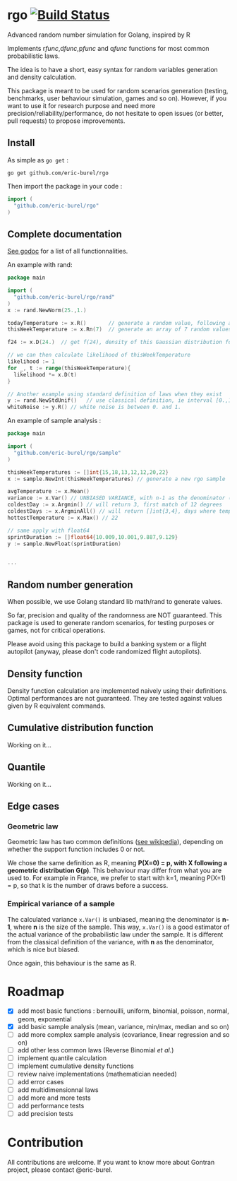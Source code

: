 # rgo [![Build Status](https://travis-ci.org/eric-burel/rgo.svg?branch=master)](https://travis-ci.org/eric-burel/rgo)
Advanced random number simulation for Golang, inspired by R

Implements r*func*,d*func*,p*func* and q*func* functions for most common probabilistic laws.

The idea is to have a short, easy syntax for random variables generation and density calculation. 

This package is meant to be used for random scenarios generation (testing, benchmarks, user behaviour simulation, games and so on). 
However, if you want to use it for research purpose and need more precision/reliability/performance, do not hesitate to open issues (or better, pull requests) to propose improvements.

## Install
As simple as `go get` :
```
go get github.com/eric-burel/rgo
```
Then import the package in your code :
```go
import (
  "github.com/eric-burel/rgo"
)
```

## Complete documentation

[See godoc](https://godoc.org/github.com/eric-burel/rgo) for a list of all functionnalities.

An example with rand:

```go
package main

import (
  "github.com/eric-burel/rgo/rand"
)
x := rand.NewNorm(25.,1.)

todayTemperature := x.R()       // generate a random value, following a N(25,1) distributon
thisWeekTemperature := x.Rn(7)  // generate an array of 7 random values

f24 := x.D(24.)  // get f(24), density of this Gaussian distribution for x = 24

// we can then calculate likelihood of thisWeekTemperature
likelihood := 1
for _, t := range(thisWeekTemperature){
  likelihood *= x.D(t)
}

// Another example using standard definition of laws when they exist
y := rand.NewStdUnif()   // use classical definition, ie interval [0.,1.[
whiteNoise := y.R() // white noise is between 0. and 1.


```
An example of sample analysis :
```go
package main

import (
  "github.com/eric-burel/rgo/sample"
)

thisWeekTemperatures := []int{15,18,13,12,12,20,22}
x := sample.NewInt(thisWeekTemperatures) // generate a new rgo sample

avgTemperature := x.Mean()
variance := x.Var() // UNBIASED VARIANCE, with n-1 as the denominator (not n)
coldestDay := x.Argmin() // will return 3, first match of 12 degrees
coldestDays := x.ArgminAll() // will return []int{3,4}, days where temperatures was the coldest
hottestTemperature := x.Max() // 22

// same apply with float64
sprintDuration := []float64{10.009,10.001,9.887,9.129}
y := sample.NewFloat(sprintDuration)


...

```

## Random number generation

When possible, we use Golang standard lib math/rand to generate values.

So far, precision and quality of the randomness are NOT guaranteed. This package is used to generate random scenarios, for testing purposes or games, not for critical operations. 

Please avoid using this package to build a banking system or a flight autopilot (anyway, please don't code randomized flight autopilots).

## Density function
Density function calculation are implemented naively using their definitions. Optimal performances are not guaranteed.
They are tested against values given by R equivalent commands.

## Cumulative distribution function
Working on it...
## Quantile
Working on it...

## Edge cases
### Geometric law
Geometric law has two common definitions ([see wikipedia](https://en.wikipedia.org/wiki/Geometric_distribution)), depending on whether the support function includes 0 or not.

We chose the same definition as R, meaning __P(X=0) = p, with X following a geometric distribution G(p)__.
This behaviour may differ from what you are used to. For example in France, we prefer to start with k=1, meaning P(X=1) = p, so that k is the number of draws before a success.

### Empirical variance of a sample
The calculated variance ``x.Var()`` is unbiased, meaning the denominator is __n-1__, where __n__ is the size of the sample. This way, ``x.Var()`` is a good estimator of the actual variance of the probabilistic law under the sample.
It is different from the classical definition of the variance, with __n__ as the denominator, which is nice but biased.

Once again, this behaviour is the same as R.

# Roadmap
- [x] add most basic functions : bernouilli, uniform, binomial, poisson, normal, geom, exponential
- [x] add basic sample analysis (mean, variance, min/max, median and so on)
- [ ] add more complex sample analysis (covariance, linear regression and so on)
- [ ] add other less common laws (Reverse Binomial *et al.*)
- [ ] implement quantile calculation
- [ ] implement cumulative density functions
- [ ] review naive implementations (mathematician needed)
- [ ] add error cases
- [ ] add multidimensionnal laws
- [ ] add more and more tests
- [ ] add performance tests
- [ ] add precision tests

# Contribution
All contributions are welcome. If you want to know more about Gontran project, please contact @eric-burel.
